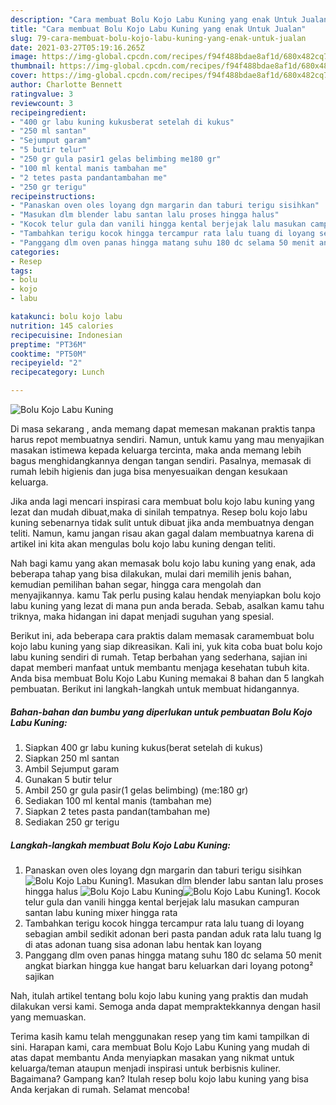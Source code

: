 ```yaml
---
description: "Cara membuat Bolu Kojo Labu Kuning yang enak Untuk Jualan"
title: "Cara membuat Bolu Kojo Labu Kuning yang enak Untuk Jualan"
slug: 79-cara-membuat-bolu-kojo-labu-kuning-yang-enak-untuk-jualan
date: 2021-03-27T05:19:16.265Z
image: https://img-global.cpcdn.com/recipes/f94f488bdae8af1d/680x482cq70/bolu-kojo-labu-kuning-foto-resep-utama.jpg
thumbnail: https://img-global.cpcdn.com/recipes/f94f488bdae8af1d/680x482cq70/bolu-kojo-labu-kuning-foto-resep-utama.jpg
cover: https://img-global.cpcdn.com/recipes/f94f488bdae8af1d/680x482cq70/bolu-kojo-labu-kuning-foto-resep-utama.jpg
author: Charlotte Bennett
ratingvalue: 3
reviewcount: 3
recipeingredient:
- "400 gr labu kuning kukusberat setelah di kukus"
- "250 ml santan"
- "Sejumput garam"
- "5 butir telur"
- "250 gr gula pasir1 gelas belimbing me180 gr"
- "100 ml kental manis tambahan me"
- "2 tetes pasta pandantambahan me"
- "250 gr terigu"
recipeinstructions:
- "Panaskan oven oles loyang dgn margarin dan taburi terigu sisihkan"
- "Masukan dlm blender labu santan lalu proses hingga halus"
- "Kocok telur gula dan vanili hingga kental berjejak lalu masukan campuran santan labu kuning mixer hingga rata"
- "Tambahkan terigu kocok hingga tercampur rata lalu tuang di loyang sebagian ambil sedikit adonan beri pasta pandan aduk rata lalu tuang lg di atas adonan tuang sisa adonan labu hentak kan loyang"
- "Panggang dlm oven panas hingga matang suhu 180 dc selama 50 menit angkat biarkan hingga kue hangat baru keluarkan dari loyang potong² sajikan"
categories:
- Resep
tags:
- bolu
- kojo
- labu

katakunci: bolu kojo labu 
nutrition: 145 calories
recipecuisine: Indonesian
preptime: "PT36M"
cooktime: "PT50M"
recipeyield: "2"
recipecategory: Lunch

---
```



![Bolu Kojo Labu Kuning](https://img-global.cpcdn.com/recipes/f94f488bdae8af1d/680x482cq70/bolu-kojo-labu-kuning-foto-resep-utama.jpg)

Di masa  sekarang , anda memang dapat memesan makanan praktis tanpa harus repot membuatnya sendiri. Namun, untuk kamu yang mau menyajikan masakan istimewa kepada keluarga tercinta, maka anda memang lebih bagus menghidangkannya dengan tangan sendiri. Pasalnya, memasak di rumah lebih higienis dan juga bisa menyesuaikan dengan kesukaan keluarga.

Jika anda lagi mencari inspirasi cara membuat bolu kojo labu kuning yang lezat dan mudah dibuat,maka di sinilah tempatnya. Resep bolu kojo labu kuning  sebenarnya tidak sulit untuk dibuat jika anda membuatnya dengan teliti. Namun, kamu jangan risau akan gagal dalam membuatnya 
karena di artikel ini kita akan mengulas bolu kojo labu kuning dengan teliti.  



Nah bagi kamu yang akan memasak bolu kojo labu kuning yang enak, ada beberapa tahap yang bisa dilakukan, mulai dari memilih jenis bahan, kemudian pemilihan bahan segar, hingga cara mengolah dan menyajikannya. kamu Tak perlu pusing kalau hendak menyiapkan bolu kojo labu kuning yang lezat di mana pun anda berada. Sebab, asalkan kamu  tahu triknya, maka hidangan ini dapat menjadi suguhan yang spesial.

Berikut ini, ada beberapa cara praktis  dalam memasak caramembuat bolu kojo labu kuning yang siap dikreasikan. Kali ini, yuk kita coba buat bolu kojo labu kuning sendiri di rumah. Tetap berbahan yang sederhana, sajian ini dapat memberi manfaat untuk membantu menjaga kesehatan tubuh kita. Anda bisa membuat Bolu Kojo Labu Kuning memakai 8 bahan dan 5 langkah pembuatan. Berikut ini langkah-langkah untuk membuat hidangannya.

<!--inarticleads1-->

##### Bahan-bahan dan bumbu yang diperlukan untuk pembuatan Bolu Kojo Labu Kuning:

1. Siapkan 400 gr labu kuning kukus(berat setelah di kukus)
1. Siapkan 250 ml santan
1. Ambil Sejumput garam
1. Gunakan 5 butir telur
1. Ambil 250 gr gula pasir(1 gelas belimbing) (me:180 gr)
1. Sediakan 100 ml kental manis (tambahan me)
1. Siapkan 2 tetes pasta pandan(tambahan me)
1. Sediakan 250 gr terigu




<!--inarticleads2-->

##### Langkah-langkah membuat Bolu Kojo Labu Kuning:

1. Panaskan oven oles loyang dgn margarin dan taburi terigu sisihkan
<img src="https://img-global.cpcdn.com/steps/398b8cd6602df0e0/160x128cq70/bolu-kojo-labu-kuning-langkah-memasak-1-foto.jpg" alt="Bolu Kojo Labu Kuning">1. Masukan dlm blender labu santan lalu proses hingga halus
<img src="https://img-global.cpcdn.com/steps/ed267010bde12043/160x128cq70/bolu-kojo-labu-kuning-langkah-memasak-2-foto.jpg" alt="Bolu Kojo Labu Kuning"><img src="https://img-global.cpcdn.com/steps/32f321cb37dbc278/160x128cq70/bolu-kojo-labu-kuning-langkah-memasak-2-foto.jpg" alt="Bolu Kojo Labu Kuning">1. Kocok telur gula dan vanili hingga kental berjejak lalu masukan campuran santan labu kuning mixer hingga rata
1. Tambahkan terigu kocok hingga tercampur rata lalu tuang di loyang sebagian ambil sedikit adonan beri pasta pandan aduk rata lalu tuang lg di atas adonan tuang sisa adonan labu hentak kan loyang
1. Panggang dlm oven panas hingga matang suhu 180 dc selama 50 menit angkat biarkan hingga kue hangat baru keluarkan dari loyang potong² sajikan




Nah, itulah artikel tentang  bolu kojo labu kuning  yang praktis dan mudah dilakukan versi kami. Semoga anda dapat mempraktekkannya dengan hasil yang memuaskan. 

Terima kasih kamu telah menggunakan resep yang tim kami tampilkan di sini. Harapan kami, cara membuat  Bolu Kojo Labu Kuning yang mudah di atas dapat membantu Anda menyiapkan masakan yang nikmat untuk keluarga/teman ataupun menjadi inspirasi untuk berbisnis kuliner. Bagaimana? Gampang kan? Itulah resep bolu kojo labu kuning yang bisa Anda kerjakan di rumah. Selamat mencoba!

